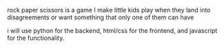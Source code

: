 rock paper scissors is a game I make little kids play when they land into disagreements or want something that only one of them can have

i will use python for the backend, html/css for the frontend, and javascript for the functionality.

